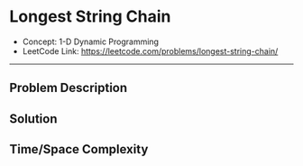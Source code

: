 # Longest String Chain

- Concept: 1-D Dynamic Programming
- LeetCode Link: https://leetcode.com/problems/longest-string-chain/

---

## Problem Description

## Solution

## Time/Space Complexity


